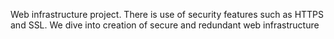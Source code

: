 Web infrastructure project. There is use of security features such as HTTPS and SSL. We dive into creation of secure and redundant web infrastructure
